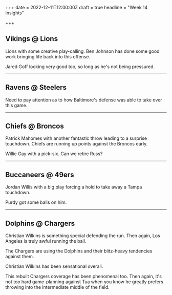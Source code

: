 +++
date = 2022-12-11T12:00:00Z
draft = true
headline = "Week 14 Insights"

+++
## Vikings @ Lions

Lions with some creative play-calling. Ben Johnson has done some good work bringing life back into this offense.

Jared Goff looking very good too, so long as he's not being pressured.

***

## Ravens @ Steelers

Need to pay attention as to how Baltimore's defense was able to take over this game.

***

## Chiefs @ Broncos

Patrick Mahomes with another fantastic throw leading to a surprise touchdown. Chiefs are running up points against the Broncos early.

Willie Gay with a pick-six. Can we retire Russ?

***

## Buccaneers @ 49ers

Jordan Willis with a big play forcing a hold to take away a Tampa touchdown.

Purdy got some balls on him.

***

## Dolphins @ Chargers

Christian Wilkins is something special defending the run. Then again, Los Angeles is truly awful running the ball.

The Chargers are using the Dolphins and their blitz-heavy tendencies against them.

Christian Wilkins has been sensational overall.

This rebuilt Chargers coverage has been phenomenal too. Then again, it's not too hard game-planning against Tua when you know he greatly prefers throwing into the intermediate middle of the field.